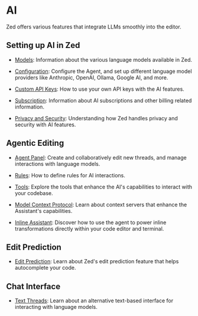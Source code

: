 # AI

Zed offers various features that integrate LLMs smoothly into the editor.

<!-- todo! a summary that sells the new agent -->

## Setting up AI in Zed

- [Models](./models.md): Information about the various language models available in Zed.

- [Configuration](./configuration.md): Configure the Agent, and set up different language model providers like Anthropic, OpenAI, Ollama, Google AI, and more.

- [Custom API Keys](./custom-api-keys.md): How to use your own API keys with the AI features.

- [Subscription](./subscription.md): Information about AI subscriptions and other billing related information.

- [Privacy and Security](./privacy-and-security.md): Understanding how Zed handles privacy and security with AI features.

## Agentic Editing

- [Agent Panel](./agent-panel.md): Create and collaboratively edit new threads, and manage interactions with language models.

- [Rules](./rules.md): How to define rules for AI interactions.

- [Tools](./tools.md): Explore the tools that enhance the AI's capabilities to interact with your codebase.

- [Model Context Protocol](./mcp.md): Learn about context servers that enhance the Assistant's capabilities.

- [Inline Assistant](./inline-assistant.md): Discover how to use the agent to power inline transformations directly within your code editor and terminal.

## Edit Prediction

- [Edit Prediction](./edit-prediction.md): Learn about Zed's edit prediction feature that helps autocomplete your code.

## Chat Interface

<!-- todo! better name for this section -->

- [Text Threads](./text-threads.md): Learn about an alternative text-based interface for interacting with language models.
